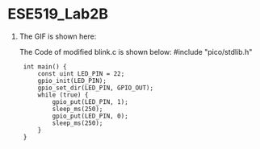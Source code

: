 # ESE519_Lab2B

1. The GIF is shown here:

    The Code of modified blink.c is shown below:
        #include "pico/stdlib.h"

        int main() {
            const uint LED_PIN = 22;
            gpio_init(LED_PIN);
            gpio_set_dir(LED_PIN, GPIO_OUT);
            while (true) {
                gpio_put(LED_PIN, 1);
                sleep_ms(250);
                gpio_put(LED_PIN, 0);
                sleep_ms(250);
            }
        }

